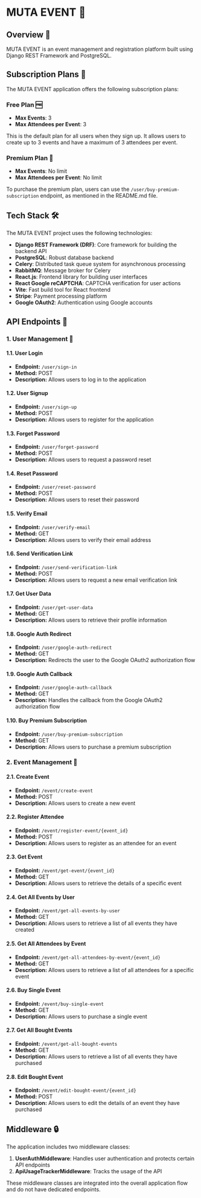 # MUTA EVENT 🎉

## Overview 🌟
MUTA EVENT is an event management and registration platform built using Django REST Framework and PostgreSQL.

## Subscription Plans 💼

The MUTA EVENT application offers the following subscription plans:

### Free Plan 🆓
- **Max Events**: 3
- **Max Attendees per Event**: 3

This is the default plan for all users when they sign up. It allows users to create up to 3 events and have a maximum of 3 attendees per event.

### Premium Plan 🌟
- **Max Events**: No limit
- **Max Attendees per Event**: No limit

To purchase the premium plan, users can use the `/user/buy-premium-subscription` endpoint, as mentioned in the README.md file.

## Tech Stack 🛠️

The MUTA EVENT project uses the following technologies:

- **Django REST Framework (DRF)**: Core framework for building the backend API
- **PostgreSQL**: Robust database backend
- **Celery**: Distributed task queue system for asynchronous processing
- **RabbitMQ**: Message broker for Celery
- **React.js**: Frontend library for building user interfaces
- **React Google reCAPTCHA**: CAPTCHA verification for user actions
- **Vite**: Fast build tool for React frontend
- **Stripe**: Payment processing platform
- **Google OAuth2**: Authentication using Google accounts

## API Endpoints 🚀

### 1. User Management 👤

#### 1.1. User Login
- **Endpoint:** `/user/sign-in`
- **Method:** POST
- **Description:** Allows users to log in to the application

#### 1.2. User Signup
- **Endpoint:** `/user/sign-up`
- **Method:** POST
- **Description:** Allows users to register for the application

#### 1.3. Forget Password
- **Endpoint:** `/user/forget-password`
- **Method:** POST
- **Description:** Allows users to request a password reset

#### 1.4. Reset Password
- **Endpoint:** `/user/reset-password`
- **Method:** POST
- **Description:** Allows users to reset their password

#### 1.5. Verify Email
- **Endpoint:** `/user/verify-email`
- **Method:** GET
- **Description:** Allows users to verify their email address

#### 1.6. Send Verification Link
- **Endpoint:** `/user/send-verification-link`
- **Method:** POST
- **Description:** Allows users to request a new email verification link

#### 1.7. Get User Data
- **Endpoint:** `/user/get-user-data`
- **Method:** GET
- **Description:** Allows users to retrieve their profile information

#### 1.8. Google Auth Redirect
- **Endpoint:** `/user/google-auth-redirect`
- **Method:** GET
- **Description:** Redirects the user to the Google OAuth2 authorization flow

#### 1.9. Google Auth Callback
- **Endpoint:** `/user/google-auth-callback`
- **Method:** GET
- **Description:** Handles the callback from the Google OAuth2 authorization flow

#### 1.10. Buy Premium Subscription
- **Endpoint:** `/user/buy-premium-subscription`
- **Method:** GET
- **Description:** Allows users to purchase a premium subscription

### 2. Event Management 📅

#### 2.1. Create Event
- **Endpoint:** `/event/create-event`
- **Method:** POST
- **Description:** Allows users to create a new event

#### 2.2. Register Attendee
- **Endpoint:** `/event/register-event/{event_id}`
- **Method:** POST
- **Description:** Allows users to register as an attendee for an event

#### 2.3. Get Event
- **Endpoint:** `/event/get-event/{event_id}`
- **Method:** GET
- **Description:** Allows users to retrieve the details of a specific event

#### 2.4. Get All Events by User
- **Endpoint:** `/event/get-all-events-by-user`
- **Method:** GET
- **Description:** Allows users to retrieve a list of all events they have created

#### 2.5. Get All Attendees by Event
- **Endpoint:** `/event/get-all-attendees-by-event/{event_id}`
- **Method:** GET
- **Description:** Allows users to retrieve a list of all attendees for a specific event

#### 2.6. Buy Single Event
- **Endpoint:** `/event/buy-single-event`
- **Method:** GET
- **Description:** Allows users to purchase a single event

#### 2.7. Get All Bought Events
- **Endpoint:** `/event/get-all-bought-events`
- **Method:** GET
- **Description:** Allows users to retrieve a list of all events they have purchased

#### 2.8. Edit Bought Event
- **Endpoint:** `/event/edit-bought-event/{event_id}`
- **Method:** POST
- **Description:** Allows users to edit the details of an event they have purchased

## Middleware 🔒

The application includes two middleware classes:

1. **UserAuthMiddleware**: Handles user authentication and protects certain API endpoints
2. **ApiUsageTrackerMiddleware**: Tracks the usage of the API

These middleware classes are integrated into the overall application flow and do not have dedicated endpoints.